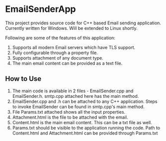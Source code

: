 # EmailSenderApp
This project provides source code for C++ based Email sending application. Currently written for Windows. Will be extended to Linux shortly.

Following are some of the features of this application:

1. Supports all modern Email servers which have TLS support.
2. Fully configurable through a property file.
3. Supports attachment of any document type.
4. The main email content can be provided as a text file. 

## How to Use

1. The main code is available in 2 files - EmailSender.cpp and EmailSender.h. smtp.cpp attached here has the main method. 
2. EmailSender.cpp and .h can be attached to any C++ application. Steps to invoke EmailSender can be found in smtp.cpp's main method.
3. File Params.txt attached shows all the input properties.
4. Attachment.html is the file to be attached with the email.
5. Content.html is the main email content. This can be a txt file as well.
6. Params.txt should be visible to the application running the code. Path to Content.html and Attachment.html can be provided through Params.txt
        
